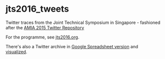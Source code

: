 # jts2016_tweets
Twitter traces from the Joint Technical Symposium in Singapore - fashioned after the [AMIA 2015 Twitter Repository](https://github.com/amiaopensource/amia15_tweets)

For the programme, see [jts2016.org](http:/www.jts2016.org).

There's also a Twitter archive in [Google Spreadsheet version](https://docs.google.com/spreadsheets/d/1XpC_n6uM1tIhGiK11PvBdGNfYPNEB2yXG3MFoKj60mE/edit?usp=sharing) and [visualized](
http://hawksey.info/tagsexplorer/?key=1XpC_n6uM1tIhGiK11PvBdGNfYPNEB2yXG3MFoKj60mE&sheet=Archive).

